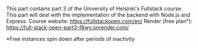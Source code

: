 This part contains part 3 of the University of Helsinki's Fullstack course. This part will deal with the implementation of the backend with Node.js and Express.
Course website: https://fullstackopen.com/en/
Render (free plan*): https://full-stack-open-part3-f8wy.onrender.com/

*Free instances spin down after periods of inactivity
